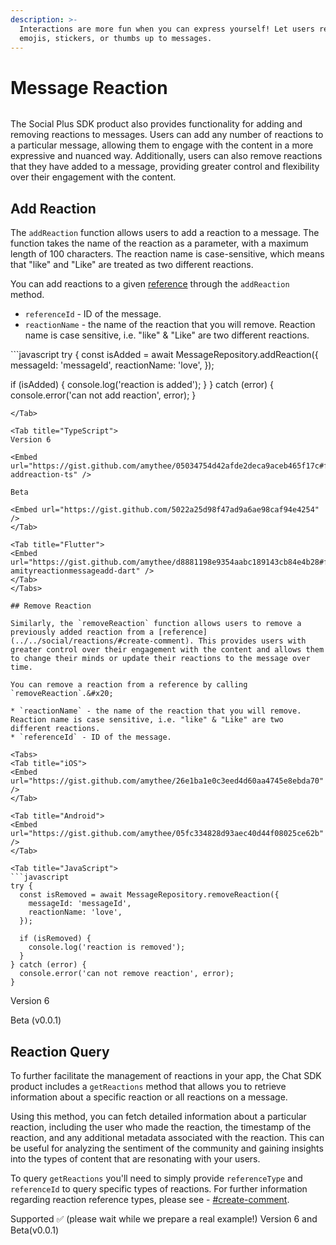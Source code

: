 ```yaml
---
description: >-
  Interactions are more fun when you can express yourself! Let users react using
  emojis, stickers, or thumbs up to messages.
---
```


# Message Reaction

<figure><img src="../../../.gitbook/assets/image (5) (1) (1) (3).png" alt=""><figcaption></figcaption></figure>

The Social Plus SDK product also provides functionality for adding and removing reactions to messages. Users can add any number of reactions to a particular message, allowing them to engage with the content in a more expressive and nuanced way. Additionally, users can also remove reactions that they have added to a message, providing greater control and flexibility over their engagement with the content.

## Add Reaction

The `addReaction` function allows users to add a reaction to a message. The function takes the name of the reaction as a parameter, with a maximum length of 100 characters. The reaction name is case-sensitive, which means that "like" and "Like" are treated as two different reactions.

You can add reactions to a given [reference](../../social/reactions/#create-comment) through the `addReaction` method.

* `referenceId` - ID of the message.
* `reactionName` - the name of the reaction that you will remove. Reaction name is case sensitive, i.e. "like" & "Like" are two different reactions.

<Tabs>
<Tab title="iOS">
<Embed url="https://gist.github.com/amythee/1e20f8c7c11e8bc7079907f0eaed0a52" />
</Tab>

<Tab title="Android">
<Embed url="https://gist.github.com/amythee/24cd18296df656d9a73d73bb5b0d6b98" />
</Tab>

<Tab title="JavaScript">
```javascript
try {
  const isAdded = await MessageRepository.addReaction({
    messageId: 'messageId', 
    reactionName: 'love',
  });
  
  if (isAdded) {
    console.log('reaction is added');
  }
} catch (error) {
  console.error('can not add reaction', error);
}
```
</Tab>

<Tab title="TypeScript">
Version 6

<Embed url="https://gist.github.com/amythee/05034754d42afde2deca9aceb465f17c#file-addreaction-ts" />

Beta

<Embed url="https://gist.github.com/5022a25d98f47ad9a6ae98caf94e4254" />
</Tab>

<Tab title="Flutter">
<Embed url="https://gist.github.com/amythee/d8881198e9354aabc189143cb84e4b28#file-amityreactionmessageadd-dart" />
</Tab>
</Tabs>

## Remove Reaction

Similarly, the `removeReaction` function allows users to remove a previously added reaction from a [reference](../../social/reactions/#create-comment). This provides users with greater control over their engagement with the content and allows them to change their minds or update their reactions to the message over time.

You can remove a reaction from a reference by calling `removeReaction`.&#x20;

* `reactionName` - the name of the reaction that you will remove. Reaction name is case sensitive, i.e. "like" & "Like" are two different reactions.
* `referenceId` - ID of the message.

<Tabs>
<Tab title="iOS">
<Embed url="https://gist.github.com/amythee/26e1ba1e0c3eed4d60aa4745e8ebda70" />
</Tab>

<Tab title="Android">
<Embed url="https://gist.github.com/amythee/05fc334828d93aec40d44f08025ce62b" />
</Tab>

<Tab title="JavaScript">
```javascript
try {
  const isRemoved = await MessageRepository.removeReaction({
    messageId: 'messageId', 
    reactionName: 'love',
  });
  
  if (isRemoved) {
    console.log('reaction is removed');
  }
} catch (error) {
  console.error('can not remove reaction', error);
}
```
</Tab>

<Tab title="TypeScript">
Version 6

<Embed url="https://gist.github.com/amythee/d45eddce90548d565da157666aa12f85#file-removereaction-ts" />

Beta (v0.0.1)

<Embed url="https://gist.github.com/1afa3631156d3a1b9e03a0e078143c8a" />
</Tab>

<Tab title="Flutter">
<Embed url="https://gist.github.com/amythee/33be722beb06c9fb68af44c656e2aec1#file-amityreactionmessageremove-dart" />
</Tab>
</Tabs>

## Reaction Query

To further facilitate the management of reactions in your app, the Chat SDK product includes a `getReactions` method that allows you to retrieve information about a specific reaction or all reactions on a message.

Using this method, you can fetch detailed information about a particular reaction, including the user who made the reaction, the timestamp of the reaction, and any additional metadata associated with the reaction. This can be useful for analyzing the sentiment of the community and gaining insights into the types of content that are resonating with your users.

To query `getReactions` you'll need to simply provide `referenceType` and `referenceId` to query specific types of reactions. For further information regarding reaction reference types, please see - [#create-comment](../../social/reactions/#create-comment "mention").

<Tabs>
<Tab title="iOS">
<Embed url="https://gist.github.com/amythee/5c1d82fe6207b2c8e17483423e33e1fa" />
</Tab>

<Tab title="Android">
<Embed url="https://gist.github.com/amythee/9c9683cf7e37f569cec13fe17e1d2592" />
</Tab>

<Tab title="JavaScript">
Supported ✅ (please wait while we prepare a real example!)
</Tab>

<Tab title="TypeScript">
Version 6 and Beta(v0.0.1)

<Embed url="https://gist.github.com/amythee/78ed3ecb141585261a9347a45b611a34#file-queryreactions-ts" />
</Tab>

<Tab title="Flutter">
<Embed url="https://gist.github.com/amythee/d8881198e9354aabc189143cb84e4b28#file-amityreactionmessageadd-dart" />
</Tab>
</Tabs>